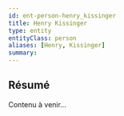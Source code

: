 ```yaml
---
id: ent-person-henry_kissinger
title: Henry Kissinger
type: entity
entityClass: person
aliases: [Henry, Kissinger]
summary:
---
```


## Résumé
Contenu à venir…
